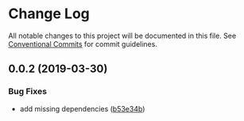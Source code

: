 # Change Log

All notable changes to this project will be documented in this file.
See [Conventional Commits](https://conventionalcommits.org) for commit guidelines.

## 0.0.2 (2019-03-30)


### Bug Fixes

* add missing dependencies ([b53e34b](https://github.com/kobanyan/serverless-plugin-sqs-local/commit/b53e34b))
